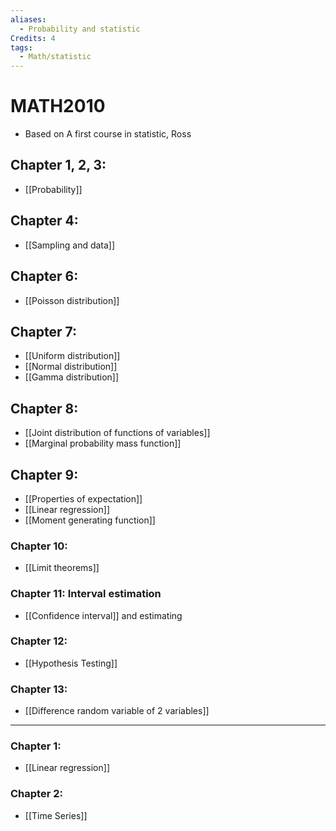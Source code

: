 ```yaml
---
aliases:
  - Probability and statistic
Credits: 4
tags:
  - Math/statistic
---
```

# MATH2010
- Based on A first course in statistic, Ross

## Chapter 1, 2, 3: 
- [[Probability]]

## Chapter 4: 
- [[Sampling and data]]

## Chapter 6: 
- [[Poisson distribution]]

## Chapter 7: 
- [[Uniform distribution]]
- [[Normal distribution]]
- [[Gamma distribution]]

## Chapter 8: 
- [[Joint distribution of functions of variables]]
- [[Marginal probability mass function]]
## Chapter 9: 
- [[Properties of expectation]]
- [[Linear regression]]
- [[Moment generating function]]
### Chapter 10: 
- [[Limit theorems]]
### Chapter 11: Interval estimation
- [[Confidence interval]] and estimating
### Chapter 12:  
- [[Hypothesis Testing]]
### Chapter 13: 
- [[Difference random variable of 2 variables]]
---
### Chapter 1:
- [[Linear regression]]
### Chapter 2:
- [[Time Series]]